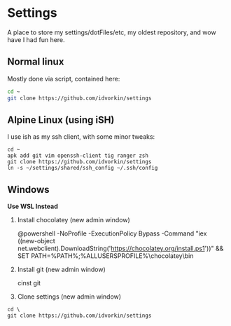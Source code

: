 # Settings

A place to store my settings/dotFiles/etc, my oldest repository, and wow have I had fun here.

## Normal linux

Mostly done via script, contained here:

```bash
cd ~
git clone https://github.com/idvorkin/settings
```


## Alpine Linux (using iSH)


I use ish as my ssh client, with some minor tweaks:

    cd ~
    apk add git vim openssh-client tig ranger zsh
    git clone https://github.com/idvorkin/settings
    ln -s ~/settings/shared/ssh_config ~/.ssh/config

## Windows

**Use WSL Instead**

1) Install chocolatey (new admin window)

    @powershell -NoProfile -ExecutionPolicy Bypass -Command "iex ((new-object net.webclient).DownloadString('https://chocolatey.org/install.ps1'))" && SET PATH=%PATH%;%ALLUSERSPROFILE%\chocolatey\bin

2) Install git (new admin window)

    cinst git

  3) Clone settings (new admin window)

    cd \
    git clone https://github.com/idvorkin/settings
